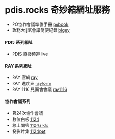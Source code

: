 # pdis.rocks 奇妙縮網址服務

* PO協作會議準備手冊 [pobook](http://pdis.rocks/pobook)
* 政務大🌲鋸會議隨便紀錄 [bigey](http://pdis.rocks/bigey)

#### PDIS 系列網址
* PDIS 直撥頻道 [live](http://pdis.rocks/live)


#### RAY 系列網址
* RAY 官網 [ray](https://ray.pdis.nat.gov.tw)
* RAY 進度表 [rayform](http://pdis.rocks/rayform)
* RAY 1116 見面會會議 [ray1116](http://pdis.rocks/ray1116)

#### 協作會議系列
* 第24次協作會議 
 * 數位白板 [1124]("http://pdis.rocks/1124")
 * 線上問答 [1124slido]("http://pdis.rocks/1124slido")
 * 投影片集 [1124ppt]("http://pdis.rocks/1124ppt")
